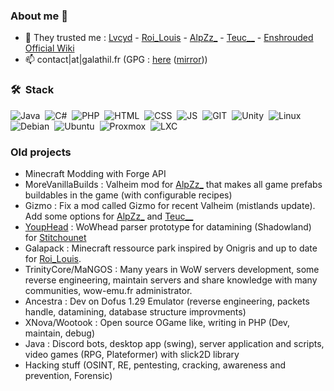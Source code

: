 ### About me 👋
- 💜 They trusted me : [Lvcyd](https://www.twitch.tv/lvcyd) - [Roi_Louis](https://www.youtube.com/@RoiLouisMC) - [AlpZz_](https://www.twitch.tv/alpzz_) - [Teuc__](https://www.twitch.tv/teuc__) - [Enshrouded Official Wiki](https://enshrouded.wiki.gg/wiki/Main_Page)
- 📫 contact|at|galathil.fr (GPG : [here](https://keys.openpgp.org/vks/v1/by-fingerprint/476B69451951435798E693227B2F16BBC0C69655) ([mirror](476B69451951435798E693227B2F16BBC0C69655.asc)))

### 🛠 &nbsp;Stack
![Java](https://img.shields.io/badge/Java-05122A?style=flat&logo=java&logoColor=blue)&nbsp;
![C#](https://img.shields.io/badge/C%20Sharp-05122A?style=flat&logo=csharp&logoColor=blue)&nbsp;
![PHP](https://img.shields.io/badge/PHP-05122A?style=flat&logo=php&logoColor=blue)&nbsp;
![HTML](https://img.shields.io/badge/HTML-05122A?style=flat&logo=html5&logoColor=blue)&nbsp;
![CSS](https://img.shields.io/badge/CSS-05122A?style=flat&logo=css3&logoColor=blue)&nbsp;
![JS](https://img.shields.io/badge/JS-05122A?style=flat&logo=javascript&logoColor=blue)&nbsp;
![GIT](https://img.shields.io/badge/GIT-05122A?style=flat&logo=git&logoColor=blue)&nbsp;
![Unity](https://img.shields.io/badge/Unity-05122A?style=flat&logo=unity&logoColor=blue)&nbsp;
![Linux](https://img.shields.io/badge/Linux-05122A?style=flat&logo=linux&logoColor=blue)&nbsp;
![Debian](https://img.shields.io/badge/Debian-05122A?style=flat&logo=debian&logoColor=blue)&nbsp;
![Ubuntu](https://img.shields.io/badge/Ubuntu-05122A?style=flat&logo=ubuntu&logoColor=blue)&nbsp;
![Proxmox](https://img.shields.io/badge/Proxmox-05122A?style=flat&logo=proxmox&logoColor=blue)&nbsp;
![LXC](https://img.shields.io/badge/LXC-05122A?style=flat&logo=lxc&logoColor=blue)&nbsp;

### Old projects
- Minecraft Modding with Forge API
- MoreVanillaBuilds : Valheim mod for [AlpZz_](https://www.twitch.tv/alpzz_) that makes all game prefabs buildables in the game (with configurable recipes)
- Gizmo : Fix a mod called Gizmo for recent Valheim (mistlands update). Add some options for [AlpZz_](https://www.twitch.tv/alpzz_) and [Teuc__](https://www.twitch.tv/teuc__)
- [YoupHead](https://github.com/galathil/YoupHead) : WoWhead parser prototype for datamining (Shadowland) for [Stitchounet](https://github.com/stitch11)
- Galapack : Minecraft ressource park inspired by Onigris and up to date for [Roi_Louis](https://www.twitch.tv/roi_louis).
- TrinityCore/MaNGOS : Many years in WoW servers development, some reverse engineering, maintain servers and share knowledge with many communities, wow-emu.fr administrator.
- Ancestra : Dev on Dofus 1.29 Emulator (reverse engineering, packets handle, datamining, database structure improvments)
- XNova/Wootook : Open source OGame like, writing in PHP (Dev, maintain, debug)
- Java : Discord bots, desktop app (swing), server application and scripts, video games (RPG, Plateformer) with slick2D library
- Hacking stuff (OSINT, RE, pentesting, cracking, awareness and prevention, Forensic)
